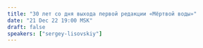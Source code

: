 ```yaml
---
title: "30 лет со дня выхода первой редакции «Мёртвой воды»"
date: "21 Dec 22 19:00 MSK"
draft: false
speakers: ["sergey-lisovskiy"]
---
```

